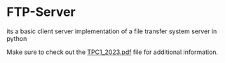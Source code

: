 # FTP-Server
its a basic client server implementation of a file transfer system server in python

Make sure to check out the [TPC1_2023.pdf](./TPC1_2023.pdf) file for additional information.
